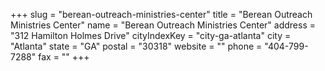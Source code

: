 +++
slug = "berean-outreach-ministries-center"
title = "Berean Outreach Ministries Center"
name = "Berean Outreach Ministries Center"
address = "312 Hamilton Holmes Drive"
cityIndexKey = "city-ga-atlanta"
city = "Atlanta"
state = "GA"
postal = "30318"
website = ""
phone = "404-799-7288"
fax = ""
+++

